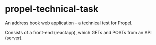 # propel-technical-task
An address book web application - a technical test for Propel.   

Consists of a front-end (reactapp), which GETs and POSTs from an API (server).  

